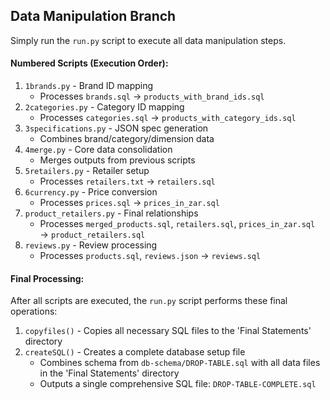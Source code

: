## Data Manipulation Branch

Simply run the `run.py` script to execute all data manipulation steps.

#### Numbered Scripts (Execution Order):
1. `1brands.py` - Brand ID mapping 
   - Processes `brands.sql` → `products_with_brand_ids.sql`
2. `2categories.py` - Category ID mapping
   - Processes `categories.sql` → `products_with_category_ids.sql`
3. `3specifications.py` - JSON spec generation
   - Combines brand/category/dimension data
4. `4merge.py` - Core data consolidation
   - Merges outputs from previous scripts
5. `5retailers.py` - Retailer setup
   - Processes `retailers.txt` → `retailers.sql`
6. `6currency.py` - Price conversion
   - Processes `prices.sql` → `prices_in_zar.sql`
7. `product_retailers.py` - Final relationships
   - Processes `merged_products.sql`, `retailers.sql`, `prices_in_zar.sql` → `product_retailers.sql`
8. `reviews.py` - Review processing
   - Processes `products.sql`, `reviews.json` → `reviews.sql`

#### Final Processing:
After all scripts are executed, the `run.py` script performs these final operations:

1. `copyfiles()` - Copies all necessary SQL files to the 'Final Statements' directory
2. `createSQL()` - Creates a complete database setup file
   - Combines schema from `db-schema/DROP-TABLE.sql` with all data files in the 'Final Statements' directory
   - Outputs a single comprehensive SQL file: `DROP-TABLE-COMPLETE.sql`